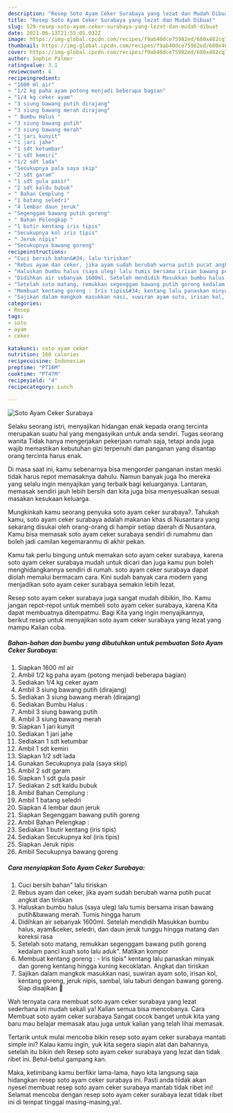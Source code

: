 ```yaml
---
description: "Resep Soto Ayam Ceker Surabaya yang lezat dan Mudah Dibuat"
title: "Resep Soto Ayam Ceker Surabaya yang lezat dan Mudah Dibuat"
slug: 529-resep-soto-ayam-ceker-surabaya-yang-lezat-dan-mudah-dibuat
date: 2021-06-13T21:55:05.032Z
image: https://img-global.cpcdn.com/recipes/f9ab40dce75982ed/680x482cq70/soto-ayam-ceker-surabaya-foto-resep-utama.jpg
thumbnail: https://img-global.cpcdn.com/recipes/f9ab40dce75982ed/680x482cq70/soto-ayam-ceker-surabaya-foto-resep-utama.jpg
cover: https://img-global.cpcdn.com/recipes/f9ab40dce75982ed/680x482cq70/soto-ayam-ceker-surabaya-foto-resep-utama.jpg
author: Sophie Palmer
ratingvalue: 3.1
reviewcount: 4
recipeingredient:
- "1600 ml air"
- "1/2 kg paha ayam potong menjadi beberapa bagian"
- "1/4 kg ceker ayam"
- "3 siung bawang putih dirajang"
- "3 siung bawang merah dirajang"
- " Bumbu Halus "
- "3 siung bawang putih"
- "3 siung bawang merah"
- "1 jari kunyit"
- "1 jari jahe"
- "1 sdt ketumbar"
- "1 sdt kemiri"
- "1/2 sdt lada"
- "Secukupnya pala saya skip"
- "2 sdt garam"
- "1 sdt gula pasir"
- "2 sdt kaldu bubuk"
- " Bahan Cemplung "
- "1 batang seledri"
- "4 lembar daun jeruk"
- "Segenggam bawang putih goreng"
- " Bahan Pelengkap "
- "1 butir kentang iris tipis"
- "Secukupnya kol iris tipis"
- " Jeruk nipis"
- "Secukupnya bawang goreng"
recipeinstructions:
- "Cuci bersih bahan&#34; lalu tiriskan"
- "Rebus ayam dan ceker, jika ayam sudah berubah warna putih pucat angkat dan tiriskan"
- "Haluskan bumbu halus (saya uleg) lalu tumis bersama irisan bawang putih&amp;bawang merah. Tumis hingga harum"
- "Didihkan air sebanyak 1600ml. Setelah mendidih Masukkan bumbu halus, ayam&amp;ceker, seledri, dan daun jeruk tunggu hingga matang dan koreksi rasa"
- "Setelah soto matang, remukkan segenggam bawang putih goreng kedalam panci kuah soto lalu aduk&#34;. Matikan kompor"
- "Membuat kentang goreng : Iris tipis&#34; kentang lalu panaskan minyak dan goreng kentang hingga kuning kecoklatan. Angkat dan tiriskan"
- "Sajikan dalam mangkok masukkan nasi, suwiran ayam soto, irisan kol, kentang goreng, jeruk nipis, sambal, lalu taburi dengan bawang goreng. Siap disajikan 🤗"
categories:
- Resep
tags:
- soto
- ayam
- ceker

katakunci: soto ayam ceker 
nutrition: 160 calories
recipecuisine: Indonesian
preptime: "PT16M"
cooktime: "PT47M"
recipeyield: "4"
recipecategory: Lunch

---
```



![Soto Ayam Ceker Surabaya](https://img-global.cpcdn.com/recipes/f9ab40dce75982ed/680x482cq70/soto-ayam-ceker-surabaya-foto-resep-utama.jpg)

Selaku seorang istri, menyajikan hidangan enak kepada orang tercinta merupakan suatu hal yang mengasyikan untuk anda sendiri. Tugas seorang  wanita Tidak hanya mengerjakan pekerjaan rumah saja, tetapi anda juga wajib memastikan kebutuhan gizi terpenuhi dan panganan yang disantap orang tercinta harus enak.

Di masa  saat ini, kamu sebenarnya bisa mengorder panganan instan meski tidak harus repot memasaknya dahulu. Namun banyak juga lho mereka yang selalu ingin menyajikan yang terbaik bagi keluarganya. Lantaran, memasak sendiri jauh lebih bersih dan kita juga bisa menyesuaikan sesuai masakan kesukaan keluarga. 



Mungkinkah kamu seorang penyuka soto ayam ceker surabaya?. Tahukah kamu, soto ayam ceker surabaya adalah makanan khas di Nusantara yang sekarang disukai oleh orang-orang di hampir setiap daerah di Nusantara. Kamu bisa memasak soto ayam ceker surabaya sendiri di rumahmu dan boleh jadi camilan kegemaranmu di akhir pekan.

Kamu tak perlu bingung untuk memakan soto ayam ceker surabaya, karena soto ayam ceker surabaya mudah untuk dicari dan juga kamu pun boleh menghidangkannya sendiri di rumah. soto ayam ceker surabaya dapat diolah memalui bermacam cara. Kini sudah banyak cara modern yang menjadikan soto ayam ceker surabaya semakin lebih lezat.

Resep soto ayam ceker surabaya juga sangat mudah dibikin, lho. Kamu jangan repot-repot untuk membeli soto ayam ceker surabaya, karena Kita dapat membuatnya ditempatmu. Bagi Kita yang ingin menyajikannya, berikut resep untuk menyajikan soto ayam ceker surabaya yang lezat yang mampu Kalian coba.

<!--inarticleads1-->

##### Bahan-bahan dan bumbu yang dibutuhkan untuk pembuatan Soto Ayam Ceker Surabaya:

1. Siapkan 1600 ml air
1. Ambil 1/2 kg paha ayam (potong menjadi beberapa bagian)
1. Sediakan 1/4 kg ceker ayam
1. Ambil 3 siung bawang putih (dirajang)
1. Sediakan 3 siung bawang merah (dirajang)
1. Sediakan  Bumbu Halus :
1. Ambil 3 siung bawang putih
1. Ambil 3 siung bawang merah
1. Siapkan 1 jari kunyit
1. Sediakan 1 jari jahe
1. Sediakan 1 sdt ketumbar
1. Ambil 1 sdt kemiri
1. Siapkan 1/2 sdt lada
1. Gunakan Secukupnya pala (saya skip)
1. Ambil 2 sdt garam
1. Siapkan 1 sdt gula pasir
1. Sediakan 2 sdt kaldu bubuk
1. Ambil  Bahan Cemplung :
1. Ambil 1 batang seledri
1. Siapkan 4 lembar daun jeruk
1. Siapkan Segenggam bawang putih goreng
1. Ambil  Bahan Pelengkap :
1. Sediakan 1 butir kentang (iris tipis)
1. Sediakan Secukupnya kol (iris tipis)
1. Siapkan  Jeruk nipis
1. Ambil Secukupnya bawang goreng




<!--inarticleads2-->

##### Cara menyiapkan Soto Ayam Ceker Surabaya:

1. Cuci bersih bahan&#34; lalu tiriskan
1. Rebus ayam dan ceker, jika ayam sudah berubah warna putih pucat angkat dan tiriskan
1. Haluskan bumbu halus (saya uleg) lalu tumis bersama irisan bawang putih&amp;bawang merah. Tumis hingga harum
1. Didihkan air sebanyak 1600ml. Setelah mendidih Masukkan bumbu halus, ayam&amp;ceker, seledri, dan daun jeruk tunggu hingga matang dan koreksi rasa
1. Setelah soto matang, remukkan segenggam bawang putih goreng kedalam panci kuah soto lalu aduk&#34;. Matikan kompor
1. Membuat kentang goreng : - Iris tipis&#34; kentang lalu panaskan minyak dan goreng kentang hingga kuning kecoklatan. Angkat dan tiriskan
1. Sajikan dalam mangkok masukkan nasi, suwiran ayam soto, irisan kol, kentang goreng, jeruk nipis, sambal, lalu taburi dengan bawang goreng. Siap disajikan 🤗




Wah ternyata cara membuat soto ayam ceker surabaya yang lezat sederhana ini mudah sekali ya! Kalian semua bisa mencobanya. Cara Membuat soto ayam ceker surabaya Sangat cocok banget untuk kita yang baru mau belajar memasak atau juga untuk kalian yang telah lihai memasak.

Tertarik untuk mulai mencoba bikin resep soto ayam ceker surabaya mantab simple ini? Kalau kamu ingin, yuk kita segera siapin alat dan bahannya, setelah itu bikin deh Resep soto ayam ceker surabaya yang lezat dan tidak ribet ini. Betul-betul gampang kan. 

Maka, ketimbang kamu berfikir lama-lama, hayo kita langsung saja hidangkan resep soto ayam ceker surabaya ini. Pasti anda tiidak akan nyesel membuat resep soto ayam ceker surabaya mantab tidak ribet ini! Selamat mencoba dengan resep soto ayam ceker surabaya lezat tidak ribet ini di tempat tinggal masing-masing,ya!.

